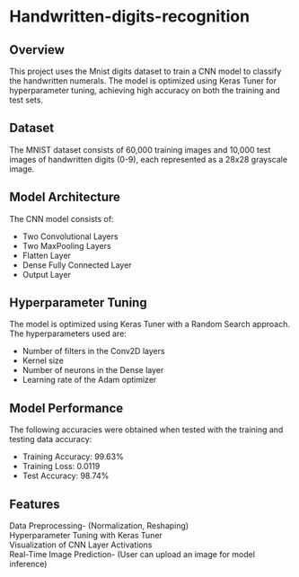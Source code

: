 # Handwritten-digits-recognition

## Overview  
This project uses the Mnist digits dataset to train a CNN model to classify the handwritten numerals.
The model is optimized using Keras Tuner for hyperparameter tuning, achieving high accuracy on both the training and test sets.  

## Dataset  

The MNIST dataset consists of 60,000 training images and 10,000 test images of handwritten digits (0-9), each represented as a 28x28 grayscale image.  

## Model Architecture  

The CNN model consists of:  
- Two Convolutional Layers   
- Two MaxPooling Layers   
- Flatten Layer  
- Dense Fully Connected Layer 
- Output Layer   

## Hyperparameter Tuning  

The model is optimized using Keras Tuner with a Random Search approach. The hyperparameters used are: 
- Number of filters in the Conv2D layers  
- Kernel size   
- Number of neurons in the Dense layer  
- Learning rate of the Adam optimizer  

## Model Performance  
The following accuracies were obtained when tested with the training and testing data accuracy:
- Training Accuracy: 99.63%  
- Training Loss: 0.0119  
- Test Accuracy: 98.74%  

## Features  

 Data Preprocessing- (Normalization, Reshaping)  
 Hyperparameter Tuning with Keras Tuner  
 Visualization of CNN Layer Activations  
 Real-Time Image Prediction- (User can upload an image for model inference)  

   


